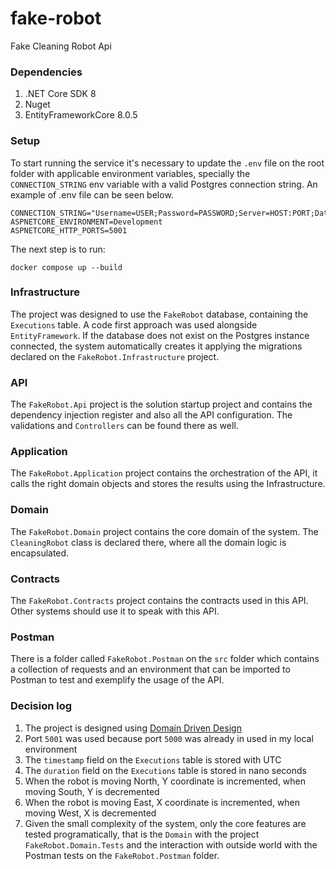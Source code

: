 # fake-robot
Fake Cleaning Robot Api

### Dependencies
1. .NET Core SDK  8
2. Nuget
3. EntityFrameworkCore 8.0.5

### Setup
To start running the service it's necessary to update the `.env` file on the root folder with applicable environment variables, specially the `CONNECTION_STRING` env variable with a valid Postgres connection string. An example of .env file can be seen below.

```dotenv
CONNECTION_STRING="Username=USER;Password=PASSWORD;Server=HOST:PORT;Database=FakeRobot"
ASPNETCORE_ENVIRONMENT=Development
ASPNETCORE_HTTP_PORTS=5001
```

The next step is to run:

```
docker compose up --build
```
### Infrastructure
The project was designed to use the `FakeRobot` database, containing the `Executions` table. A code first approach was used alongside `EntityFramework`. If the database does not exist on the Postgres instance connected, the system automatically creates it applying the migrations declared on the `FakeRobot.Infrastructure` project.

### API
The `FakeRobot.Api` project is the solution startup project and contains the dependency injection register and also all the API configuration. The validations and `Controllers` can be found there as well.

### Application

The `FakeRobot.Application` project contains the orchestration of the API, it calls the right domain objects and stores the results using the Infrastructure.

### Domain
The `FakeRobot.Domain` project contains the core domain of the system. The `CleaningRobot` class is declared there, where all the domain logic is encapsulated.

### Contracts
The `FakeRobot.Contracts` project contains the contracts used in this API. Other systems should use it to speak with this API.

### Postman
There is a folder called `FakeRobot.Postman` on the `src` folder which contains a collection of requests and an environment that can be imported to Postman to test and exemplify the usage of the API.

### Decision log
1. The project is designed using [Domain Driven Design](https://github.com/tdonker/domain-driven-design-links)
2. Port `5001` was used because port `5000` was already in used in my local environment 
3. The `timestamp` field on the `Executions` table is stored with UTC
4. The `duration` field on the `Executions` table is stored in nano seconds
5. When the robot is moving North, Y coordinate is incremented, when moving South, Y is decremented
6. When the robot is moving East, X coordinate is incremented, when moving West, X is decremented
7. Given the small complexity of the system, only the core features are tested programatically, that is the `Domain` with the project `FakeRobot.Domain.Tests` and the interaction with outside world with the Postman tests on the `FakeRobot.Postman` folder. 
